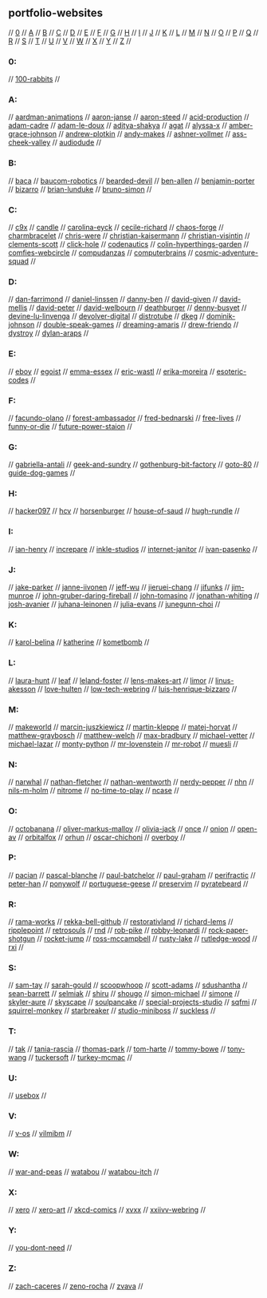 ## portfolio-websites

// [0](#0) // [A](#a) // [B](#b) // [C](#c) // [D](#d) // [E](#e) // [F](#f) // [G](#g)
// [H](#h) // [I](#i) // [J](#j) // [K](#k) // [L](#l) // [M](#m) // [N](#n) // [O](#o)
// [P](#p) // [Q](#q) // [R](#r) // [S](#s) // [T](#t) // [U](#u) // [V](#v) // [W](#w)
// [X](#x) // [Y](#y) // [Z](#z) //

### 0:
// [100-rabbits](https://github.com/hundredrabbits)
//

### A:
// [aardman-animations](https://www.aardman.com/)
// [aaron-janse](https://github.com/aaronjanse)
// [aaron-steed](http://robotacid.com/)
// [acid-production](http://www.acid.org/)
// [adam-cadre](http://adamcadre.ac)
// [adam-le-doux](http://www.ledoux.io/)
// [aditya-shakya](https://github.com/adi1090x)
// [agat](https://agat.itch.io/)
// [alyssa-x](https://alyssax.com/)
// [amber-grace-johnson](https://www.ambergracejohnson.com/)
// [andrew-plotkin](https://zarfhome.com/)
// [andy-makes](https://andymakesgames.tumblr.com/)
// [ashner-vollmer](https://ashervollmer.tumblr.com/home)
// [ass-cheek-valley](https://co-mill.tumblr.com/)
// [audiodude](https://github.com/audiodude)
//

### B:
// [baca](https://bacaworld.org/)
// [baucom-robotics](https://www.baucomrobotics.com/)
// [bearded-devil](http://bearded-devil.com/)
// [ben-allen](https://benal.itch.io/)
// [benjamin-porter](https://bp.io/)
// [bizarro](https://www.bizarro.com/)
// [brian-lunduke](http://lunduke.com/)
// [bruno-simon](https://bruno-simon.com/)
//

### C:
// [c9x](https://c9x.me/)
// [candle](https://candle.itch.io/)
// [carolina-eyck](https://www.carolinaeyck.com/)
// [cecile-richard](https://www.cecile-richard.com/)
// [chaos-forge](https://chaosforge.org/)
// [charmbracelet](https://github.com/charmbracelet)
// [chris-were](https://chriswere.uk/)
// [christian-kaisermann](https://kaisermann.me/)
// [christian-visintin](https://veeso.github.io/)
// [clements-scott](https://nchrs.xyz/)
// [click-hole](https://clickhole.com/)
// [codenautics](http://codenautics.com/)
// [colin-hyperthings-garden](https://hyperthings.garden/index.html)
// [comfies-webcircle](https://circle.comfi.es/)
// [compudanzas](https://compudanzas.net/)
// [computerbrains](http://www.computerbrains.com/)
// [cosmic-adventure-squad](https://cosmicadventuresquad.itch.io/)
//

### D:
// [dan-farrimond](http://danfarrimond.co.uk/)
// [daniel-linssen](https://managore.itch.io/)
// [danny-ben](https://github.com/dannyben)
// [david-given](https://github.com/davidgiven)
// [david-mellis](http://alumni.media.mit.edu/~mellis/index.html)
// [david-peter](https://david-peter.de/)
// [david-welbourn](http://plover.net/~davidw/)
// [deathburger](https://deathherald.tumblr.com/)
// [denny-busyet](https://dennybusyet.com/)
// [devine-lu-linvenga](https://xxiivv.com/)
// [devolver-digital](https://www.devolverdigital.com/)
// [distrotube](https://distrotube.com/)
// [dkeg](https://github.com/dkeg)
// [dominik-johnson](https://dom.ink/)
// [double-speak-games](https://www.doublespeakgames.com)
// [dreaming-amaris](https://dreamingamaris.itch.io/)
// [drew-friendo](https://friendo.monster/)
// [dystroy](https://dystroy.org/)
// [dylan-araps](https://github.com/dylanaraps/)
//

### E:
// [eboy](https://hello.eboy.com/pool/everything/1)
// [egoist](https://github.com/egoist)
// [emma-essex](https://www.heckscaper.com/)
// [eric-wastl](http://was.tl)
// [erika-moreira](https://erikamoreira.co/)
// [esoteric-codes](https://esoteric.codes/)
//

### F:
// [facundo-olano](https://github.com/facundoolano)
// [forest-ambassador](https://forestambassador.com/)
// [fred-bednarski](https://vonbednar.itch.io/)
// [free-lives](https://freelives.net/)
// [funny-or-die](https://www.funnyordie.com/)
// [future-power-staion](https://www.futurepowerstation.com/)
//

### G:
// [gabriella-antali](http://www.gabriellaantali.com/)
// [geek-and-sundry](https://geekandsundry.com)
// [gothenburg-bit-factory](https://gothenburgbitfactory.org/)
// [goto-80](https://www.goto80.com/)
// [guide-dog-games](https://guidedoggames.com:7081/)
//

### H:
// [hacker097](https://github.com/HACKER097)
// [hcv](http://www.hcverma.in/)
// [horsenburger](https://www.horsenburger.com/)
// [house-of-saud](https://houseofsaud.com/)
// [hugh-rundle](https://www.hughrundle.net/)
//

### I:
// [ian-henry](https://ianthehenry.com/)
// [increpare](https://www.increpare.com/)
// [inkle-studios](http://anchorhead-game.com/)
// [internet-janitor](https://internet-janitor.itch.io/)
// [ivan-pasenko](http://www.ivanpanasenko.com)
//

### J:
// [jake-parker](https://www.mrjakeparker.com/)
// [janne-iivonen](http://janneiivonen.net/)
// [jeff-wu](https://www.wuthejeff.com/)
// [jieruei-chang](https://jierueichang.github.io/)
// [jifunks](https://github.com/jifunks)
// [jim-munroe](https://jimmunroe.net/)
// [john-gruber-daring-fireball](https://daringfireball.net/)
// [john-tomasino](https://tomasino.org/)
// [jonathan-whiting](https://jonathanwhiting.com/)
// [josh-avanier](https://avanier.studio/)
// [juhana-leinonen](https://nitku.net/blog/)
// [julia-evans](https://github.com/jvns)
// [junegunn-choi](https://github.com/junegunn)
//

### K:
// [karol-belina](https://karolbelina.itch.io/)
// [katherine](https://katherinestasaph.itch.io/)
// [kometbomb](https://github.com/kometbomb)
//

### L:
// [laura-hunt](https://laurahunt.itch.io/)
// [leaf](https://leafo.net/)
// [leland-foster](https://www.lelandkfoster.com)
// [lens-makes-art](https://www.lensmakesart.com/)
// [limor](http://www.ladyada.net/)
// [linus-akesson](http://www.linusakesson.net/index.php)
// [love-hulten](https://www.lovehulten.com/)
// [low-tech-webring](https://emreed.net/LowTech_Directory.html)
// [luis-henrique-bizzaro](https://lhbzr.com/)
//

### M:
// [makeworld](https://github.com/makeworld-the-better-one)
// [marcin-juszkiewicz](https://marcin.juszkiewicz.com.pl/)
// [martin-kleppe](https://aem1k.com/)
// [matej-horvat](http://matejhorvat.si/en/index.htm)
// [matthew-graybosch](https://www.matthewgraybosch.com/)
// [matthew-welch](https://squaregear.net/)
// [max-bradbury](http://tinybird.info/)
// [michael-vetter](https://github.com/jubalh)
// [michael-lazar](https://github.com/michael-lazar)
// [monty-python](http://www.montypython.com)
// [mr-lovenstein](https://www.mrlovenstein.com/)
// [mr-robot](https://www.whoismrrobot.com/)
// [muesli](https://github.com/muesli)
//

### N:
// [narwhal](https://narwhal.itch.io/)
// [nathan-fletcher](https://nfletcher.co.uk/work)
// [nathan-wentworth](https://nathanwentworth.co/)
// [nerdy-pepper](https://github.com/NerdyPepper)
// [nhn](https://github.com/nhn)
// [nils-m-holm](https://www.t3x.org/index.html)
// [nitrome](https://www.nitrome.com/)
// [no-time-to-play](https://notimetoplay.itch.io)
// [ncase](https://ncase.me/)
//

### O:
// [octobanana](https://octobanana.com/#show)
// [oliver-markus-malloy](https://www.malloy.rocks/)
// [olivia-jack](https://github.com/ojack)
// [once](https://once.itch.io/)
// [onion](https://le-onionboi.itch.io/)
// [open-av](http://openavproductions.com/)
// [orbitalfox](https://texts.orbitalfox.eu/)
// [orhun](https://github.com/orhun)
// [oscar-chichoni](https://arthive.com/artists/64510~Oscar_Chichoni/works)
// [overboy](https://overboy.itch.io/)
//

### P:
// [pacian](https://pacian.itch.io/)
// [pascal-blanche](https://pascalblanche.artstation.com/)
// [paul-batchelor](https://pbat.ch/)
// [paul-graham](http://www.paulgraham.com/index.html)
// [perifractic](https://www.perifractic.com/)
// [peter-han](https://www.artstation.com/peterhanstyle)
// [ponywolf](https://ponywolf.com)
// [portuguese-geese](https://portuguesegeese.com/)
// [preservim](https://github.com/preservim)
// [pyratebeard](https://pyratebeard.net/)
//

### R:
// [rama-works](https://rama.works/)
// [rekka-bell-github](https://github.com/rekkabell)
// [restorativland](https://restorativland.org/)
// [richard-lems](https://rilem.itch.io/)
// [ripplepoint](https://ripplepoint.itch.io/)
// [retrosouls](https://retrosouls.itch.io/)
// [rnd](https://rnd.neocities.org/)
// [rob-pike](http://doc.cat-v.org/)
// [robby-leonardi](http://www.rleonardi.com/)
// [rock-paper-shotgun](https://www.rockpapershotgun.com/)
// [rocket-jump](https://www.rocketjump.com/)
// [ross-mccampbell](https://rossmccampbell.com/)
// [rusty-lake](http://www.rustylake.com/)
// [rutledge-wood](https://therutledgewood.com)
// [rxi](https://rxi.itch.io/)
//

### S:
// [sam-tay](https://github.com/samtay)
// [sarah-gould](https://zenzoa.com/index.html)
// [scoopwhoop](https://www.scoopwhoop.com/)
// [scott-adams](http://www.msadams.com/index.htm)
// [sdushantha](https://github.com/sdushantha)
// [sean-barrett](http://nothings.org)
// [selmiak](http://selmiak.bplaced.net/index.php?lang=eng)
// [shiru](http://shiru.untergrund.net/)
// [shougo](https://github.com/Shougo)
// [simon-michael](https://joyful.com/)
// [simone](https://simone.computer/#/)
// [skyler-aure](https://qbby.itch.io/)
// [skyscape](https://spyscape.com/)
// [soulpancake](https://soulpancake.com/)
// [special-projects-studio](https://specialprojects.studio/)
// [sqfmi](https://sqfmi.com/)
// [squirrel-monkey](http://www.squirrel-monkey.com/)
// [starbreaker](https://starbreaker.org/)
// [studio-miniboss](https://www.studiominiboss.com/)
// [suckless](https://suckless.org/)
//

### T:
// [tak](https://tak.itch.io/)
// [tania-rascia](https://www.taniarascia.com/)
// [thomas-park](https://thomaspark.co)
// [tom-harte](https://github.com/TomHarte)
// [tommy-bowe](https://www.tommycomedy.com/)
// [tony-wang](https://paladin-t.github.io/)
// [tuckersoft](https://www.tuckersoft.net/ealing20541/)
// [turkey-mcmac](https://github.com/TurkeyMcMac)
//

### U:
// [usebox](gemini://capsule.usebox.net/games/)
//

### V:
// [v-os](https://v-os.ca/home)
// [vilmibm](https://tilde.town/~vilmibm/)
//

### W:
// [war-and-peas](https://warandpeas.com/)
// [watabou](https://github.com/watabou)
// [watabou-itch](https://watabou.itch.io/)
//

### X:
// [xero](https://github.com/xero)
// [xero-art](http://0w.nz/)
// [xkcd-comics](https://xkcd.com/)
// [xvxx](https://github.com/xvxx)
// [xxiivv-webring](https://webring.xxiivv.com/#icons)
//

### Y:
// [you-dont-need](https://github.com/you-dont-need)
//

### Z:
// [zach-caceres](https://zach.dev/)
// [zeno-rocha](https://zenorocha.com/projects/)
// [zvava](https://zvava.org/)
// 


